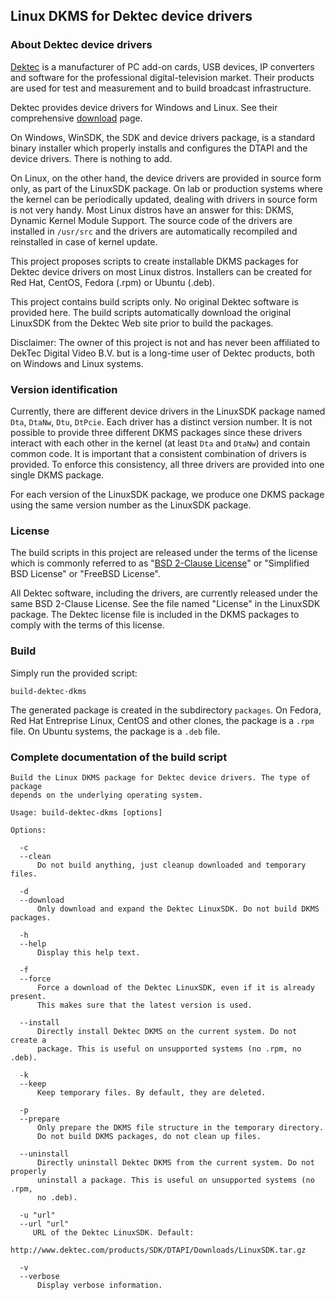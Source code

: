 ## Linux DKMS for Dektec device drivers

### About Dektec device drivers

[Dektec](http://www.dektec.com/) is a manufacturer of PC add-on cards, USB devices,
IP converters and software for the professional digital-television market. Their
products are used for test and measurement and to build broadcast infrastructure.

Dektec provides device drivers for Windows and Linux. See their comprehensive
[download](http://www.dektec.com/downloads/SDK/) page.

On Windows, WinSDK, the SDK and device drivers package, is a standard binary
installer which properly installs and configures the DTAPI and the device drivers.
There is nothing to add.

On Linux, on the other hand, the device drivers are provided in source form only,
as part of the LinuxSDK package. On lab or production systems where the kernel
can be periodically updated, dealing with drivers in source form is not very handy.
Most Linux distros have an answer for this: DKMS, Dynamic Kernel Module Support.
The source code of the drivers are installed in `/usr/src` and the drivers are
automatically recompiled and reinstalled in case of kernel update.

This project proposes scripts to create installable DKMS packages for Dektec
device drivers on most Linux distros. Installers can be created for Red Hat,
CentOS, Fedora (.rpm) or Ubuntu (.deb).

This project contains build scripts only. No original Dektec software is provided
here. The build scripts automatically download the original LinuxSDK from the
Dektec Web site prior to build the packages.

Disclaimer: The owner of this project is not and has never been affiliated to
DekTec Digital Video B.V. but is a long-time user of Dektec products, both on
Windows and Linux systems.

### Version identification

Currently, there are different device drivers in the LinuxSDK package named
`Dta`, `DtaNw`, `Dtu`, `DtPcie`. Each driver has a distinct version number.
It is not possible to provide three different DKMS packages since these drivers
interact with each other in the kernel (at least `Dta` and `DtaNw`) and
contain common code. It is important that a consistent combination of drivers
is provided. To enforce this consistency, all three drivers are provided into
one single DKMS package.

For each version of the LinuxSDK package, we produce one DKMS package using
the same version number as the LinuxSDK package.

### License

The build scripts in this project are released under the terms of the license
which is commonly referred to as
"[BSD 2-Clause License](http://opensource.org/licenses/BSD-2-Clause)" or
"Simplified BSD License" or "FreeBSD License".

All Dektec software, including the drivers, are currently released under the
same BSD 2-Clause License. See the file named "License" in the LinuxSDK
package. The Dektec license file is included in the DKMS packages to comply with
the terms of this license.

### Build

Simply run the provided script:

```
build-dektec-dkms
```

The generated package is created in the subdirectory `packages`. On Fedora,
Red Hat Entreprise Linux, CentOS and other clones, the package is a `.rpm`
file. On Ubuntu systems, the package is a `.deb` file.

### Complete documentation of the build script

```
Build the Linux DKMS package for Dektec device drivers. The type of package
depends on the underlying operating system.

Usage: build-dektec-dkms [options]

Options:

  -c
  --clean
      Do not build anything, just cleanup downloaded and temporary files.

  -d
  --download
      Only download and expand the Dektec LinuxSDK. Do not build DKMS packages.

  -h
  --help
      Display this help text.

  -f
  --force
      Force a download of the Dektec LinuxSDK, even if it is already present.
      This makes sure that the latest version is used.

  --install
      Directly install Dektec DKMS on the current system. Do not create a
      package. This is useful on unsupported systems (no .rpm, no .deb).

  -k
  --keep
      Keep temporary files. By default, they are deleted.

  -p
  --prepare
      Only prepare the DKMS file structure in the temporary directory.
      Do not build DKMS packages, do not clean up files.

  --uninstall
      Directly uninstall Dektec DKMS from the current system. Do not properly
      uninstall a package. This is useful on unsupported systems (no .rpm,
      no .deb).

  -u "url"
  --url "url"
     URL of the Dektec LinuxSDK. Default:
     http://www.dektec.com/products/SDK/DTAPI/Downloads/LinuxSDK.tar.gz

  -v
  --verbose
      Display verbose information.
```
